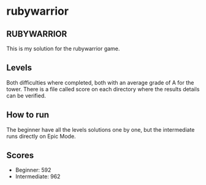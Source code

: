 
# rubywarrior
## RUBYWARRIOR
This is my solution for the rubywarrior game.
## Levels
Both difficulties where completed, both with an average grade of A for the tower.
There is a file called score on each directory where the results details can be verified.
## How to run
The beginner have all the levels solutions one by one, but the intermediate runs directly on Epic Mode.
## Scores
* Beginner: 592
* Intermediate: 962


